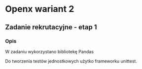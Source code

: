 # Openx wariant 2
## Zadanie rekrutacyjne - etap 1 
### Opis
W zadaniu wykorzystano bibliotekę Pandas

Do tworzenia testów jednostkowych użytko frameworku unittest.

